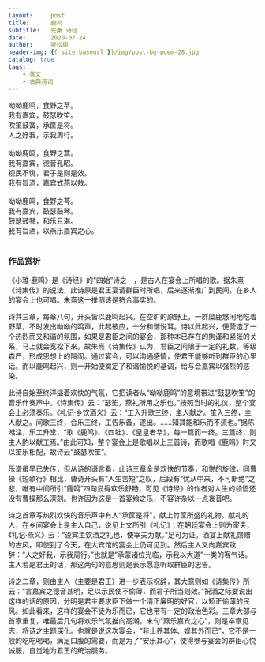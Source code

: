 ```yaml
---
layout:     post
title:      鹿鸣
subtitle:   先秦 诗经
date:       2020-07-24
author:     听松阁
header-img: {{ site.baseurl }}/img/post-bg-poem-28.jpg
catalog: true
tags:
    - 美文
    - 古典诗词
---
```


呦呦鹿鸣，食野之苹。<br>
我有嘉宾，鼓瑟吹笙。<br>
吹笙鼓簧，承筐是将。<br>
人之好我，示我周行。<br>
<br>
呦呦鹿鸣，食野之蒿。<br>
我有嘉宾，德音孔昭。<br>
视民不恌，君子是则是效。<br>
我有旨酒，嘉宾式燕以敖。<br>
<br>
呦呦鹿鸣，食野之芩。<br>
我有嘉宾，鼓瑟鼓琴。<br>
鼓瑟鼓琴，和乐且湛。<br>
我有旨酒，以燕乐嘉宾之心。<br>
<br>

### 作品赏析
《小雅·鹿鸣》是《诗经》的“四始”诗之一，是古人在宴会上所唱的歌。据朱熹《诗集传》的说法，此诗原是君王宴请群臣时所唱，后来逐渐推广到民间，在乡人的宴会上也可唱。朱熹这一推测该是符合事实的。

诗共三章，每章八句，开头皆以鹿鸣起兴。在空旷的原野上，一群糜鹿悠闲地吃着野草，不时发出呦呦的鸣声，此起彼应，十分和谐悦耳。诗以此起兴，便营造了一个热烈而又和谐的氛围，如果是君臣之间的宴会，那种本已存在的拘谨和紧张的关系，马上就会宽松下来。故朱熹《诗集传》认为，君臣之间限于一定的礼数，等级森严，形成思想上的隔阂。通过宴会，可以沟通感情，使君王能够听到群臣的心里话。而以鹿鸣起兴，则一开始便奠定了和谐愉悦的基调，给与会嘉宾以强烈的感染。

此诗自始至终洋溢着欢快的气氛，它把读者从“呦呦鹿鸣”的意境带进“鼓瑟吹笙”的音乐伴奏声中。《诗集传》云：“瑟笙，燕礼所用之乐也。”按照当时的礼仪，整个宴会上必须奏乐。《礼记·乡饮酒义》云：“工入升歌三终，主人献之。笙入三终，主人献之。间歌三终，合乐三终，工告乐备，遂出。……知其能和乐而不流也。”据陈澔注，乐工升堂，“歌《鹿鸣》、《四牡》、《皇皇者华》，每一篇而一终。三篇终，则主人酌以献工焉。”由此可知，整个宴会上是歌唱以上三首诗，而歌唱《鹿鸣》时又以笙乐相配，故诗云“鼓瑟吹笙”。

乐谱虽早已失传，但从诗的语言看，此诗三章全是欢快的节奏，和悦的旋律，同曹操《短歌行》相比，曹诗开头有“人生苦短”之叹，后段有“忧从中来，不可断绝”之悲，唯有中间所引“鹿鸣”四句显得欢乐舒畅，可见《诗经》的作者对人生的领悟还没有曹操那么深刻。也许因为这是一首宴飨之乐，不容许杂以一点哀音吧。

诗之首章写热烈欢快的音乐声中有人“承筐是将”，献上竹筐所盛的礼物。献礼的人，在乡间宴会上是主人自己，说见上文所引《礼记》；在朝廷宴会上则为宰夫，《礼记·燕义》云：“设宾主饮酒之礼也，使宰夫为献。”足可为证。酒宴上献礼馈赠的古风，即使到了今天，在大宾馆的宴会上仍可见到。然后主人又向嘉宾致辞：“人之好我，示我周行。”也就是“承蒙诸位光临，示我以大道”一类的客气话。主人若是君王的话，那这两句的意思则是表示愿意听取群臣的忠告。

诗之二章，则由主人（主要是君王）进一步表示祝辞，其大意则如《诗集传》所云：“言嘉宾之德音甚明，足以示民使不偷薄，而君子所当则效。”祝酒之际要说出这样的话的原因，分明是君主要求臣下做一个清正廉明的好官，以矫正偷薄的民风。如此看来，这样的宴会不徒为乐而已，它也带有一定的政治色彩。三章大部与首章重复，唯最后几句将欢乐气氛推向高潮。末句“燕乐嘉宾之心”，则是卒章见志，将诗之主题深化。也就是说这次宴会，“非止养其体、娱其外而已”，它不是一般的吃吃喝喝，满足口腹的需要，而是为了“安乐其心”，使得参与宴会的群臣心悦诚服，自觉地为君王的统治服务。
